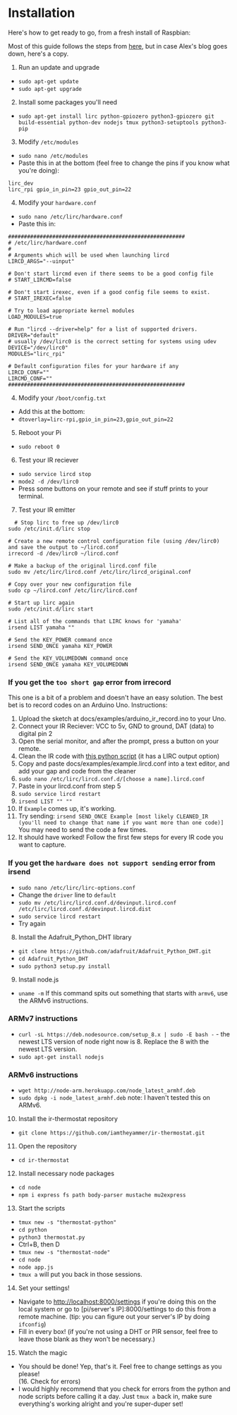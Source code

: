 # Installation
Here's how to get ready to go, from a fresh install of Raspbian:

Most of this guide follows the steps from [here](http://alexba.in/blog/2013/01/06/setting-up-lirc-on-the-raspberrypi/), but in case Alex's blog goes down, here's a copy.

1. Run an update and upgrade
  - `sudo apt-get update`
  - `sudo apt-get upgrade`
2. Install some packages you'll need
  - `sudo apt-get install lirc python-gpiozero python3-gpiozero git build-essential python-dev nodejs tmux python3-setuptools python3-pip`
3. Modify `/etc/modules`
  - `sudo nano /etc/modules`
  - Paste this in at the bottom (feel free to change the pins if you know what you're doing):
```
lirc_dev
lirc_rpi gpio_in_pin=23 gpio_out_pin=22
```

4. Modify your `hardware.conf`
  - `sudo nano /etc/lirc/hardware.conf`
  - Paste this in:
```
########################################################
# /etc/lirc/hardware.conf
#
# Arguments which will be used when launching lircd
LIRCD_ARGS="--uinput"

# Don't start lircmd even if there seems to be a good config file
# START_LIRCMD=false

# Don't start irexec, even if a good config file seems to exist.
# START_IREXEC=false

# Try to load appropriate kernel modules
LOAD_MODULES=true

# Run "lircd --driver=help" for a list of supported drivers.
DRIVER="default"
# usually /dev/lirc0 is the correct setting for systems using udev
DEVICE="/dev/lirc0"
MODULES="lirc_rpi"

# Default configuration files for your hardware if any
LIRCD_CONF=""
LIRCMD_CONF=""
########################################################
```
4. Modify your `/boot/config.txt`
  - Add this at the bottom:
  - `dtoverlay=lirc-rpi,gpio_in_pin=23,gpio_out_pin=22`
5. Reboot your Pi
  - `sudo reboot 0`
6. Test your IR reciever
  - `sudo service lircd stop`
  - `mode2 -d /dev/lirc0`
  - Press some buttons on your remote and see if stuff prints to your terminal.
7. Test your IR emitter
```
  # Stop lirc to free up /dev/lirc0
sudo /etc/init.d/lirc stop

# Create a new remote control configuration file (using /dev/lirc0) and save the output to ~/lircd.conf
irrecord -d /dev/lirc0 ~/lircd.conf

# Make a backup of the original lircd.conf file
sudo mv /etc/lirc/lircd.conf /etc/lirc/lircd_original.conf

# Copy over your new configuration file
sudo cp ~/lircd.conf /etc/lirc/lircd.conf

# Start up lirc again
sudo /etc/init.d/lirc start
```
```
# List all of the commands that LIRC knows for 'yamaha'
irsend LIST yamaha ""

# Send the KEY_POWER command once
irsend SEND_ONCE yamaha KEY_POWER

# Send the KEY_VOLUMEDOWN command once
irsend SEND_ONCE yamaha KEY_VOLUMEDOWN
```
### If you get the `too short gap` error from irrecord
This one is a bit of a problem and doesn't have an easy solution. The best bet is to record codes on an Arduino Uno. Instructions:
1. Upload the sketch at docs/examples/arduino_ir_record.ino to your Uno.
2. Connect your IR Reciever: VCC to 5v, GND to ground, DAT (data) to digital pin 2
3. Open the serial monitor, and after the prompt, press a button on your remote.
4. Clean the IR code with [this python script](https://github.com/iamtheyammer/ir-cleaner) (it has a LIRC output option)
5. Copy and paste docs/examples/example.lircd.conf into a text editor, and add your gap and code from the cleaner
6. `sudo nano /etc/lirc/lircd.conf.d/[choose a name].lircd.conf`
7. Paste in your lircd.conf from step 5
8. `sudo service lircd restart`
9. `irsend LIST "" ""`
10. If `Example` comes up, it's working.
11. Try sending: `irsend SEND_ONCE Example [most likely CLEANED_IR (you'll need to change that name if you want more than one code)]` You may need to send the code a few times.
12. It should have worked! Follow the first few steps for every IR code you want to capture.

### If you get the `hardware does not support sending` error from irsend
- `sudo nano /etc/lirc/lirc-options.conf`
- Change the `driver` line to `default`
- `sudo mv /etc/lirc/lircd.conf.d/devinput.lircd.conf /etc/lirc/lircd.conf.d/devinput.lircd.dist`
- `sudo service lircd restart`
-  Try again
8. Install the Adafruit_Python_DHT library
  - `git clone https://github.com/adafruit/Adafruit_Python_DHT.git`
  - `cd Adafruit_Python_DHT`
  - `sudo python3 setup.py install`
9. Install node.js
  - `uname -m`
  If this command spits out something that starts with `armv6`, use the ARMv6 instructions.
### ARMv7 instructions
  - `curl -sL https://deb.nodesource.com/setup_8.x | sudo -E bash -` - the newest LTS version of node right now is 8. Replace the 8 with the newest LTS version.
  - `sudo apt-get install nodejs`
### ARMv6 instructions
  - `wget http://node-arm.herokuapp.com/node_latest_armhf.deb`
  - `sudo dpkg -i node_latest_armhf.deb`
note: I haven't tested this on ARMv6.
10. Install the ir-thermostat repository
  - `git clone https://github.com/iamtheyammer/ir-thermostat.git`
11. Open the repository
  - `cd ir-thermostat`
12. Install necessary node packages
  - `cd node`
  - `npm i express fs path body-parser mustache mu2express`
13. Start the scripts
  - `tmux new -s "thermostat-python"`
  - `cd python`
  - `python3 thermostat.py`
  - Ctrl+B, then D
  - `tmux new -s "thermostat-node"`
  - `cd node`
  - `node app.js`
  - `tmux a` will put you back in those sessions.
14. Set your settings!
  - Navigate to [http://localhost:8000/settings](http://localhost:8000/settings) if you're doing this on the local system or go to [pi/server's IP]:8000/settings to do this from a remote machine. (tip: you can figure out your server's IP by doing `ifconfig`)
  - Fill in every box! (if you're not using a DHT or PIR sensor, feel free to leave those blank as they won't be necessary.)
15. Watch the magic
  - You should be done! Yep, that's it. Feel free to change settings as you please!  
(16. Check for errors)  
  - I would highly recommend that you check for errors from the python and node scripts before calling it a day. Just `tmux a` back in, make sure everything's working alright and you're super-duper set!
